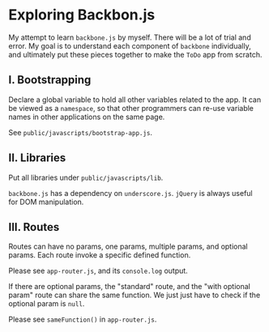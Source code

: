 # Exploring Backbon.js

My attempt to learn `backbone.js` by myself. There will be a lot of trial and
error. My goal is to understand each component of `backbone` individually, and
ultimately put these pieces together to make the `ToDo` app from scratch.

## I. Bootstrapping

Declare a global variable to hold all other variables related to the app. It
can be viewed as a `namespace`, so that other programmers can re-use variable
names in other applications on the same page.

See `public/javascripts/bootstrap-app.js`.

## II. Libraries

Put all libraries under `public/javascripts/lib`.

`backbone.js` has a dependency on `underscore.js`. `jQuery` is always useful
for DOM manipulation.

## III. Routes

Routes can have no params, one params, multiple params, and optional params.
Each route invoke a specific defined function.

Please see `app-router.js`, and its `console.log` output.

If there are optional params, the "standard" route, and the "with optional
param" route can share the same function. We just just have to check if the
optional param is `null`.

Please see `sameFunction()` in `app-router.js`.